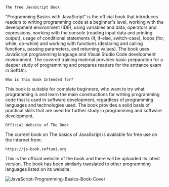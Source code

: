     The free JavaScript Book
"Programming Basics with JavaScript" is the official book that introduces readers to writing programming code at a beginner's level, working with the development environment (IDE), using variables and data, operators and expressions, working with the console (reading input data and printing output), usage of conditional statements (if, if-else, switch-case), loops (for, while, do-while) and working with functions (declaring and calling functions, passing parameters, and returning values). The book uses JavaScript programming language and Visual Studio Code development environment. The covered training material provides basic preparation for a deeper study of programming and prepares readers for the entrance exam in SoftUni.

    Who is This Book Intended for?
This book is suitable for complete beginners, who want to try what programming is and learn the main constructions for writing programming code that is used in software development, regardless of programming languages and technologies used. The book provides a solid basis of practical skills that are used for further study in programming and software development.

    Official Website of The Book
The current book on The basics of JavaScript is available for free use on the Internet from:

    https://js-book.softuni.org
This is the official website of the book and there will be uploaded its latest version. The book has been similarly translated to other programming languages listed on its website.


![JavaScript-Programming-Basics-Book-Cover](https://user-images.githubusercontent.com/103949296/164726069-745debaa-e3a7-48a5-bc2c-fc8616119c15.png)
